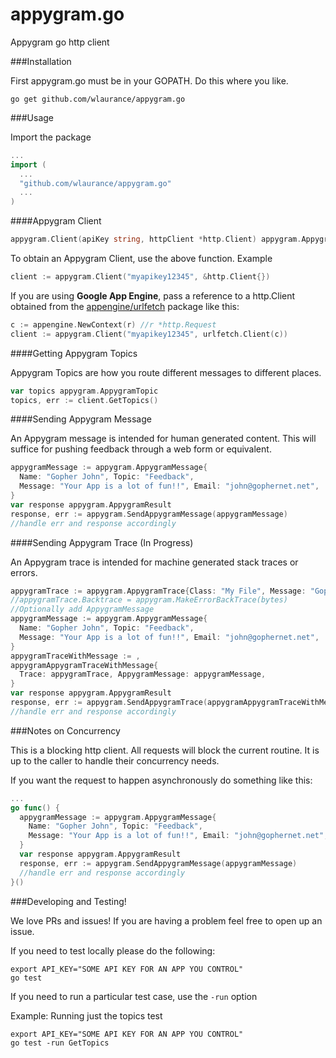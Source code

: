 appygram.go
===========

Appygram go http client


###Installation

First appygram.go must be in your GOPATH. Do this where you like.

```
go get github.com/wlaurance/appygram.go
```

###Usage

Import the package

```go
...
import (
  ...
  "github.com/wlaurance/appygram.go"
  ...
)
```

####Appygram Client

```go
appygram.Client(apiKey string, httpClient *http.Client) appygram.AppygramClient
```

To obtain an Appygram Client, use the above function. Example

```go
client := appygram.Client("myapikey12345", &http.Client{})
```

If you are using **Google App Engine**, pass a reference to a
http.Client obtained from the [appengine/urlfetch](https://developers.google.com/appengine/docs/go/urlfetch/)
package like this:

```go
c := appengine.NewContext(r) //r *http.Request
client := appygram.Client("myapikey12345", urlfetch.Client(c))
```

####Getting Appygram Topics

Appygram Topics are how you route different messages to different
places.

```go
var topics appygram.AppygramTopic
topics, err := client.GetTopics()
```

####Sending Appygram Message

An Appygram message is intended for human generated content. This will
suffice for pushing feedback through a web form or equivalent.

```go
appygramMessage := appygram.AppygramMessage{
  Name: "Gopher John", Topic: "Feedback",
  Message: "Your App is a lot of fun!!", Email: "john@gophernet.net",
}
var response appygram.AppygramResult
response, err := appygram.SendAppygramMessage(appygramMessage)
//handle err and response accordingly
```

####Sending Appygram Trace (In Progress)

An Appygram trace is intended for machine generated stack traces or
errors.

```go
appygramTrace := appygram.AppygramTrace{Class: "My File", Message: "Gophers"}
//appygramTrace.Backtrace = appygram.MakeErrorBackTrace(bytes)
//Optionally add AppygramMessage
appygramMessage := appygram.AppygramMessage{
  Name: "Gopher John", Topic: "Feedback",
  Message: "Your App is a lot of fun!!", Email: "john@gophernet.net",
}
appygramTraceWithMessage := ,
appygramAppygramTraceWithMessage{
  Trace: appygramTrace, AppygramMessage: appygramMessage,
}
var response appygram.AppygramResult
response, err := appygram.SendAppygramTrace(appygramAppygramTraceWithMessage)
//handle err and response accordingly
```

###Notes on Concurrency

This is a blocking http client. All requests will block the current
routine. It is up to the caller to handle their concurrency needs.

If you want the request to happen asynchronously do something like this:

```go
...
go func() {
  appygramMessage := appygram.AppygramMessage{
    Name: "Gopher John", Topic: "Feedback",
    Message: "Your App is a lot of fun!!", Email: "john@gophernet.net",
  }
  var response appygram.AppygramResult
  response, err := appygram.SendAppygramMessage(appygramMessage)
  //handle err and response accordingly
}()
```

###Developing and Testing!

We love PRs and issues! If you are having a problem feel free to open up
an issue.

If you need to test locally please do the following:

```
export API_KEY="SOME API KEY FOR AN APP YOU CONTROL"
go test
```

If you need to run a particular test case, use the `-run` option

Example: Running just the topics test

```
export API_KEY="SOME API KEY FOR AN APP YOU CONTROL"
go test -run GetTopics
```

